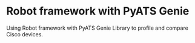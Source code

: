 # Robot framework with PyATS Genie
Using Robot framework with PyATS Genie Library to profile and compare Cisco devices.
